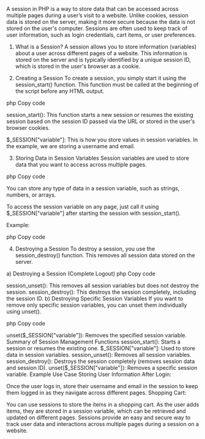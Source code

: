 A session in PHP is a way to store data that can be accessed across multiple pages during a user’s visit to a website. Unlike cookies, session data is stored on the server, making it more secure because the data is not stored on the user's computer. Sessions are often used to keep track of user information, such as login credentials, cart items, or user preferences.

1. What is a Session?
A session allows you to store information (variables) about a user across different pages of a website. This information is stored on the server and is typically identified by a unique session ID, which is stored in the user's browser as a cookie.

2. Creating a Session
To create a session, you simply start it using the session_start() function. This function must be called at the beginning of the script before any HTML output.

php
Copy code
<?php
// Start the session
session_start();

// Store data in session variables
$_SESSION["username"] = "JohnDoe";
$_SESSION["email"] = "johndoe@example.com";

echo "Session variables are set.";
?>
session_start(): This function starts a new session or resumes the existing session based on the session ID passed via the URL or stored in the user's browser cookies.

$_SESSION["variable"]: This is how you store values in session variables. In the example, we are storing a username and email.

3. Storing Data in Session Variables
Session variables are used to store data that you want to access across multiple pages.

php
Copy code
<?php
// Starting the session
session_start();

// Storing session variables
$_SESSION["user_id"] = 101;
$_SESSION["user_name"] = "Alice";
$_SESSION["user_role"] = "Admin";
?>
You can store any type of data in a session variable, such as strings, numbers, or arrays.

To access the session variable on any page, just call it using $_SESSION["variable"] after starting the session with session_start().

Example:

php
Copy code
<?php
session_start();
echo "User ID: " . $_SESSION["user_id"];
echo "User Name: " . $_SESSION["user_name"];
?>
4. Destroying a Session
To destroy a session, you use the session_destroy() function. This removes all session data stored on the server.

a) Destroying a Session (Complete Logout)
php
Copy code
<?php
// Start the session
session_start();

// Remove all session variables
session_unset();

// Destroy the session
session_destroy();

echo "Session destroyed. You are logged out.";
?>
session_unset(): This removes all session variables but does not destroy the session.
session_destroy(): This destroys the session completely, including the session ID.
b) Destroying Specific Session Variables
If you want to remove only specific session variables, you can unset them individually using unset().

php
Copy code
<?php
// Start the session
session_start();

// Remove a specific session variable
unset($_SESSION["username"]);

echo "Session variable 'username' is removed.";
?>
unset($_SESSION["variable"]): Removes the specified session variable.
Summary of Session Management Functions
session_start(): Starts a session or resumes the existing one.
$_SESSION["variable"]: Used to store data in session variables.
session_unset(): Removes all session variables.
session_destroy(): Destroys the session completely (removes session data and session ID).
unset($_SESSION["variable"]): Removes a specific session variable.
Example Use Case
Storing User Information After Login:

Once the user logs in, store their username and email in the session to keep them logged in as they navigate across different pages.
Shopping Cart:

You can use sessions to store the items in a shopping cart. As the user adds items, they are stored in a session variable, which can be retrieved and updated on different pages.
Sessions provide an easy and secure way to track user data and interactions across multiple pages during a session on a website.